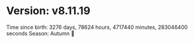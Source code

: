# Version: v8.11.19
Time since birth: 3276 days, 78624 hours, 4717440 minutes, 283046400 seconds
Season: Autumn 🍁
